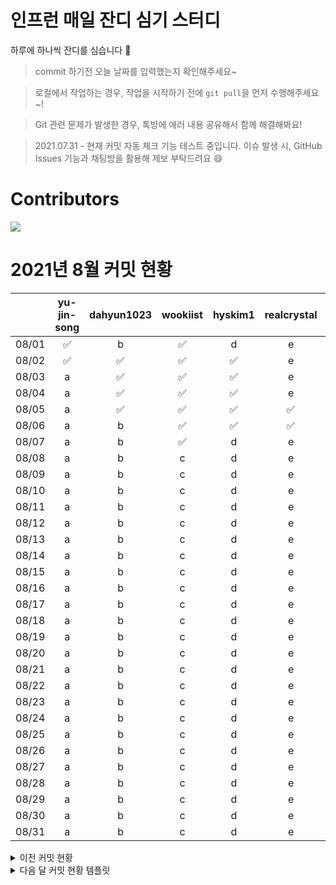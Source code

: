# 인프런 매일 잔디 심기 스터디

하루에 하나씩 잔디를 심습니다 🌱

> commit 하기전 오늘 날짜를 입력했는지 확인해주세요~

> 로컬에서 작업하는 경우, 작업을 시작하기 전에 `git pull`을 먼저 수행해주세요~!

> Git 관련 문제가 발생한 경우, 톡방에 에러 내용 공유해서 함께 해결해봐요!

> 2021.07.31 - 현재 커밋 자동 체크 기능 테스트 중입니다. 이슈 발생 시, GitHub Issues 기능과 채팅방을 활용해 제보 부탁드려요 😄

# Contributors
<a href="https://github.com/Inflearn-everyday/study/graphs/contributors">
  <img src="https://contrib.rocks/image?repo=Inflearn-everyday/study" />
</a>


# 2021년 8월 커밋 현황 
|       | yu-jin-song | dahyun1023 | wookiist | hyskim1 | realcrystal | yeGenieee | Le0sy | SimEunJu |
|:-----:|:-----------:|:----------:|:--------:|:-------:|:-----------:|:---------:|:-----:|:--------:|
| 08/01 |      ✅      |      b     |     ✅    |    d    |      e      |     ✅     |   ✅   |     ✅    |
| 08/02 |      ✅      |      ✅     |     ✅    |     ✅    |      e      |     ✅     |   ✅   |     ✅    |
| 08/03 |      a      |      ✅     |     ✅    |    ✅    |      e      |     ✅     |   ✅   |     h    |
| 08/04 |      a      |      ✅     |     ✅    |    ✅    |      e      |     f     |   ✅   |     ✅    |
| 08/05 |      a      |      ✅     |     ✅    |    ✅    |      ✅      |     ✅     |   ✅   |     ✅    |
| 08/06 |      a      |      b     |     ✅    |    ✅    |      ✅      |     ✅     |   ✅   |     h    |
| 08/07 |      a      |      b     |     ✅    |    d    |      e      |     f     |   g   |     h    |
| 08/08 |      a      |      b     |     c    |    d    |      e      |     f     |   g   |     h    |
| 08/09 |      a      |      b     |     c    |    d    |      e      |     f     |   g   |     h    |
| 08/10 |      a      |      b     |     c    |    d    |      e      |     f     |   g   |     h    |
| 08/11 |      a      |      b     |     c    |    d    |      e      |     f     |   g   |     h    |
| 08/12 |      a      |      b     |     c    |    d    |      e      |     f     |   g   |     h    |
| 08/13 |      a      |      b     |     c    |    d    |      e      |     f     |   g   |     h    |
| 08/14 |      a      |      b     |     c    |    d    |      e      |     f     |   g   |     h    |
| 08/15 |      a      |      b     |     c    |    d    |      e      |     f     |   g   |     h    |
| 08/16 |      a      |      b     |     c    |    d    |      e      |     f     |   g   |     h    |
| 08/17 |      a      |      b     |     c    |    d    |      e      |     f     |   g   |     h    |
| 08/18 |      a      |      b     |     c    |    d    |      e      |     f     |   g   |     h    |
| 08/19 |      a      |      b     |     c    |    d    |      e      |     f     |   g   |     h    |
| 08/20 |      a      |      b     |     c    |    d    |      e      |     f     |   g   |     h    |
| 08/21 |      a      |      b     |     c    |    d    |      e      |     f     |   g   |     h    |
| 08/22 |      a      |      b     |     c    |    d    |      e      |     f     |   g   |     h    |
| 08/23 |      a      |      b     |     c    |    d    |      e      |     f     |   g   |     h    |
| 08/24 |      a      |      b     |     c    |    d    |      e      |     f     |   g   |     h    |
| 08/25 |      a      |      b     |     c    |    d    |      e      |     f     |   g   |     h    |
| 08/26 |      a      |      b     |     c    |    d    |      e      |     f     |   g   |     h    |
| 08/27 |      a      |      b     |     c    |    d    |      e      |     f     |   g   |     h    |
| 08/28 |      a      |      b     |     c    |    d    |      e      |     f     |   g   |     h    |
| 08/29 |      a      |      b     |     c    |    d    |      e      |     f     |   g   |     h    |
| 08/30 |      a      |      b     |     c    |    d    |      e      |     f     |   g   |     h    |
| 08/31 |      a      |      b     |     c    |    d    |      e      |     f     |   g   |     h    |

<details>
<summary>이전 커밋 현황</summary>

# 2021년 7월 커밋 현황
|       | yu-jin-song | dahyun1023 | wookiist | hyskim1 | realcrystal | yeGenieee | Le0sy | SimEunJu |
|:-----:|:-----------:|:----------:|:--------:|:-------:|:-----------:|:---------:|:-----:|:--------:|
| 07/26 |      ✅      |      ✅     |     ✅    |    ✅   |      ✅    |     ✅     |   ✅   |    ✅    |
| 07/27 |      ✅      |      ✅     |     ✅    |    ✅   |      ✅      |     ✅     |   ✅   |     ✅    |
| 07/28 |      ✅      |      ✅     |     ✅    |    d   |      ✅      |     f     |   ✅   |     h    |
| 07/29 |      ✅      |      ✅     |     ✅    |    ✅    |      ✅      |     ✅     |   ✅   |     ✅    |
| 07/30 |      ✅      |      ✅     |     c    |    ✅   |      ✅      |     ✅     |   ✅   |     ✅    |
| 07/31 |      ✅      |      ✅     |     ✅    |    ✅    |      ✅      |     ✅     |   ✅   |     ✅    |

</div>
</details>

<details>
<summary>다음 달 커밋 현황 템플릿</summary>

# 2021년 9월 커밋 현황 
|       | yu-jin-song | dahyun1023 | wookiist | hyskim1 | realcrystal | yeGenieee | Le0sy | SimEunJu |
|:-----:|:-----------:|:----------:|:--------:|:-------:|:-----------:|:---------:|:-----:|:--------:|
| 09/01 |      a      |      b     |     c    |    d    |      e      |     f     |   g   |     h    |
| 09/02 |      a      |      b     |     c    |    d    |      e      |     f     |   g   |     h    |
| 09/03 |      a      |      b     |     c    |    d    |      e      |     f     |   g   |     h    |
| 09/04 |      a      |      b     |     c    |    d    |      e      |     f     |   g   |     h    |
| 09/05 |      a      |      b     |     c    |    d    |      e      |     f     |   g   |     h    |
| 09/06 |      a      |      b     |     c    |    d    |      e      |     f     |   g   |     h    |
| 09/07 |      a      |      b     |     c    |    d    |      e      |     f     |   g   |     h    |
| 09/08 |      a      |      b     |     c    |    d    |      e      |     f     |   g   |     h    |
| 09/09 |      a      |      b     |     c    |    d    |      e      |     f     |   g   |     h    |
| 09/10 |      a      |      b     |     c    |    d    |      e      |     f     |   g   |     h    |
| 09/11 |      a      |      b     |     c    |    d    |      e      |     f     |   g   |     h    |
| 09/12 |      a      |      b     |     c    |    d    |      e      |     f     |   g   |     h    |
| 09/13 |      a      |      b     |     c    |    d    |      e      |     f     |   g   |     h    |
| 09/14 |      a      |      b     |     c    |    d    |      e      |     f     |   g   |     h    |
| 09/15 |      a      |      b     |     c    |    d    |      e      |     f     |   g   |     h    |
| 09/16 |      a      |      b     |     c    |    d    |      e      |     f     |   g   |     h    |
| 09/17 |      a      |      b     |     c    |    d    |      e      |     f     |   g   |     h    |
| 09/18 |      a      |      b     |     c    |    d    |      e      |     f     |   g   |     h    |
| 09/19 |      a      |      b     |     c    |    d    |      e      |     f     |   g   |     h    |
| 09/20 |      a      |      b     |     c    |    d    |      e      |     f     |   g   |     h    |
| 09/21 |      a      |      b     |     c    |    d    |      e      |     f     |   g   |     h    |
| 09/22 |      a      |      b     |     c    |    d    |      e      |     f     |   g   |     h    |
| 09/23 |      a      |      b     |     c    |    d    |      e      |     f     |   g   |     h    |
| 09/24 |      a      |      b     |     c    |    d    |      e      |     f     |   g   |     h    |
| 09/25 |      a      |      b     |     c    |    d    |      e      |     f     |   g   |     h    |
| 09/26 |      a      |      b     |     c    |    d    |      e      |     f     |   g   |     h    |
| 09/27 |      a      |      b     |     c    |    d    |      e      |     f     |   g   |     h    |
| 09/28 |      a      |      b     |     c    |    d    |      e      |     f     |   g   |     h    |
| 09/29 |      a      |      b     |     c    |    d    |      e      |     f     |   g   |     h    |
| 09/30 |      a      |      b     |     c    |    d    |      e      |     f     |   g   |     h    |

</div>
</details>
